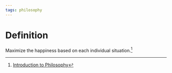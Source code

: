```yaml
---
tags: philosophy
---
```


# Definition

Maximize the happiness based on each individual situation.[^1]

[^1]: [Introduction to Philosophy](zotero://open-pdf/library/items/M84L5RRJ?page=286)